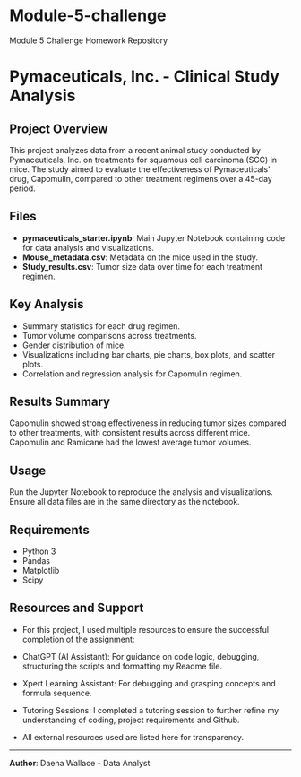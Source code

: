 # Module-5-challenge
Module 5 Challenge Homework Repository
# Pymaceuticals, Inc. - Clinical Study Analysis

## Project Overview
This project analyzes data from a recent animal study conducted by Pymaceuticals, Inc. on treatments for squamous cell carcinoma (SCC) in mice. The study aimed to evaluate the effectiveness of Pymaceuticals' drug, Capomulin, compared to other treatment regimens over a 45-day period.

## Files
- **pymaceuticals_starter.ipynb**: Main Jupyter Notebook containing code for data analysis and visualizations.
- **Mouse_metadata.csv**: Metadata on the mice used in the study.
- **Study_results.csv**: Tumor size data over time for each treatment regimen.

## Key Analysis
- Summary statistics for each drug regimen.
- Tumor volume comparisons across treatments.
- Gender distribution of mice.
- Visualizations including bar charts, pie charts, box plots, and scatter plots.
- Correlation and regression analysis for Capomulin regimen.

## Results Summary
Capomulin showed strong effectiveness in reducing tumor sizes compared to other treatments, with consistent results across different mice. Capomulin and Ramicane had the lowest average tumor volumes.

## Usage
Run the Jupyter Notebook to reproduce the analysis and visualizations. Ensure all data files are in the same directory as the notebook.

## Requirements
- Python 3
- Pandas
- Matplotlib
- Scipy

## Resources and Support
- For this project, I used multiple resources to ensure the successful completion of the assignment:

- ChatGPT (AI Assistant): For guidance on code logic, debugging, structuring the scripts and formatting my Readme file.
- Xpert Learning Assistant: For debugging and grasping concepts and formula sequence.
- Tutoring Sessions: I completed a tutoring session to further refine my understanding of coding, project requirements and Github.
- All external resources used are listed here for transparency.

---

**Author**: Daena Wallace - Data Analyst
